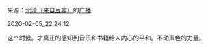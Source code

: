 来源：[北漠（来自豆瓣）](https://www.douban.com/people/znrb/)的[广播](https://www.douban.com/people/znrb/status/2792826207/)


2020-02-05_22:24:12


这个时候。才真正的感知到音乐和书籍给人内心的平和。不动声色的力量。
